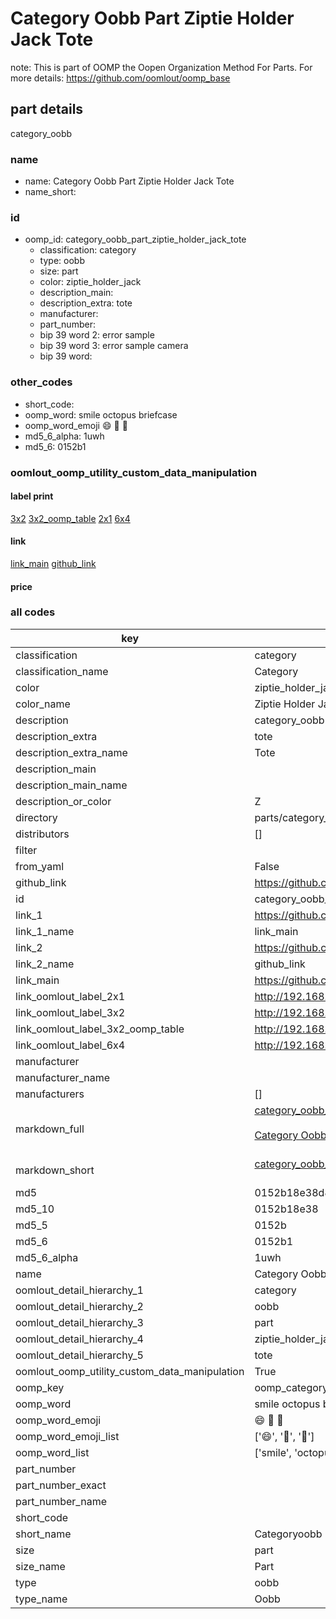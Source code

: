 # Category Oobb Part Ziptie Holder Jack Tote  

note: This is part of OOMP the Oopen Organization Method For Parts. For more details: https://github.com/oomlout/oomp_base

##  part details



category_oobb

### name
* name: Category Oobb Part Ziptie Holder Jack Tote
* name_short: 
### id
* oomp_id: category_oobb_part_ziptie_holder_jack_tote
  * classification: category
  * type: oobb
  * size: part
  * color: ziptie_holder_jack
  * description_main: 
  * description_extra: tote
  * manufacturer: 
  * part_number: 
  * bip 39 word 2: error sample
  * bip 39 word 3: error sample camera
  * bip 39 word: 

### other_codes
* short_code: 
* oomp_word: smile octopus briefcase
* oomp_word_emoji :smile: :octopus: :briefcase:
* md5_6_alpha: 1uwh
* md5_6: 0152b1






### oomlout_oomp_utility_custom_data_manipulation
#### label print
[3x2](http://192.168.1.245:1112/?label=oomp%201uwh)
[3x2_oomp_table](http://192.168.1.107:1112/?label=oomp%201uwh)
[2x1](http://192.168.1.242:1112/?label=oomp%201uwh)
[6x4](http://192.168.1.55:1112/?label=oomp%201uwh)    

#### link

[link_main](https://github.com/oomlout/oomlout_oomp_current_version_messy/tree/main/parts/category_oobb_part_ziptie_holder_jack_tote) [github_link](https://github.com/oomlout/oomlout_oomp_part_src/tree/main/parts/category_oobb_part_ziptie_holder_jack_tote)                             

#### price







### all codes 
| key | value |  
| --- | --- |  
| classification | category |  
| classification_name | Category |  
| color | ziptie_holder_jack |  
| color_name | Ziptie Holder Jack |  
| description | category_oobb |  
| description_extra | tote |  
| description_extra_name | Tote |  
| description_main |  |  
| description_main_name |  |  
| description_or_color | Z  |  
| directory | parts/category_oobb_part_ziptie_holder_jack_tote |  
| distributors | [] |  
| filter |  |  
| from_yaml | False |  
| github_link | https://github.com/oomlout/oomlout_oomp_part_src/tree/main/parts/category_oobb_part_ziptie_holder_jack_tote |  
| id | category_oobb_part_ziptie_holder_jack_tote |  
| link_1 | https://github.com/oomlout/oomlout_oomp_current_version_messy/tree/main/parts/category_oobb_part_ziptie_holder_jack_tote |  
| link_1_name | link_main |  
| link_2 | https://github.com/oomlout/oomlout_oomp_part_src/tree/main/parts/category_oobb_part_ziptie_holder_jack_tote |  
| link_2_name | github_link |  
| link_main | https://github.com/oomlout/oomlout_oomp_current_version_messy/tree/main/parts/category_oobb_part_ziptie_holder_jack_tote |  
| link_oomlout_label_2x1 | http://192.168.1.242:1112/?label=oomp%201uwh |  
| link_oomlout_label_3x2 | http://192.168.1.245:1112/?label=oomp%201uwh |  
| link_oomlout_label_3x2_oomp_table | http://192.168.1.107:1112/?label=oomp%201uwh |  
| link_oomlout_label_6x4 | http://192.168.1.55:1112/?label=oomp%201uwh |  
| manufacturer |  |  
| manufacturer_name |  |  
| manufacturers | [] |  
| markdown_full | [category_oobb_part_ziptie_holder_jack_tote](https://github.com/oomlout/oomlout_oomp_current_version_messy/tree/main/parts/category_oobb_part_ziptie_holder_jack_tote)<br>[](https://github.com/oomlout/oomlout_oomp_current_version_messy/tree/main/parts/category_oobb_part_ziptie_holder_jack_tote)<br>[Category Oobb Part Ziptie Holder Jack Tote](https://github.com/oomlout/oomlout_oomp_current_version_messy/tree/main/parts/category_oobb_part_ziptie_holder_jack_tote)<br><br> |  
| markdown_short | [category_oobb_part_ziptie_holder_jack_tote](https://github.com/oomlout/oomlout_oomp_current_version_messy/tree/main/parts/category_oobb_part_ziptie_holder_jack_tote)<br><br> |  
| md5 | 0152b18e38d899a066427e1c416fc266 |  
| md5_10 | 0152b18e38 |  
| md5_5 | 0152b |  
| md5_6 | 0152b1 |  
| md5_6_alpha | 1uwh |  
| name | Category Oobb Part Ziptie Holder Jack Tote |  
| oomlout_detail_hierarchy_1 | category |  
| oomlout_detail_hierarchy_2 | oobb |  
| oomlout_detail_hierarchy_3 | part |  
| oomlout_detail_hierarchy_4 | ziptie_holder_jack |  
| oomlout_detail_hierarchy_5 | tote |  
| oomlout_oomp_utility_custom_data_manipulation | True |  
| oomp_key | oomp_category_oobb_part_ziptie_holder_jack_tote |  
| oomp_word | smile octopus briefcase |  
| oomp_word_emoji | :smile: :octopus: :briefcase: |  
| oomp_word_emoji_list | [':smile:', ':octopus:', ':briefcase:'] |  
| oomp_word_list | ['smile', 'octopus', 'briefcase'] |  
| part_number |  |  
| part_number_exact |  |  
| part_number_name |  |  
| short_code |  |  
| short_name | Categoryoobb |  
| size | part |  
| size_name | Part |  
| type | oobb |  
| type_name | Oobb |  
